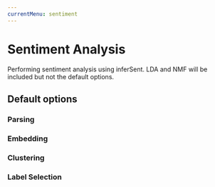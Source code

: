 ```yaml
---
currentMenu: sentiment
---
```


# Sentiment Analysis

Performing sentiment analysis using inferSent. LDA and NMF will be included but
not the default options.

## Default options

### Parsing

### Embedding

### Clustering

### Label Selection
